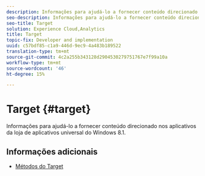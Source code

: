 ```yaml
---
description: Informações para ajudá-lo a fornecer conteúdo direcionado nos aplicativos da loja de aplicativos universal do Windows 8.1.
seo-description: Informações para ajudá-lo a fornecer conteúdo direcionado nos aplicativos da loja de aplicativos universal do Windows 8.1.
seo-title: Target
solution: Experience Cloud,Analytics
title: Target
topic-fix: Developer and implementation
uuid: c57bdf85-c1a9-446d-9ec9-4a483b189522
translation-type: tm+mt
source-git-commit: 4c2a255b343128d2904530279751767e7f99a10a
workflow-type: tm+mt
source-wordcount: '46'
ht-degree: 15%

---
```



# Target {#target}

Informações para ajudá-lo a fornecer conteúdo direcionado nos aplicativos da loja de aplicativos universal do Windows 8.1.

## Informações adicionais

+ [Métodos do Target](/help/windows-appstore/target/target-methods.md)
